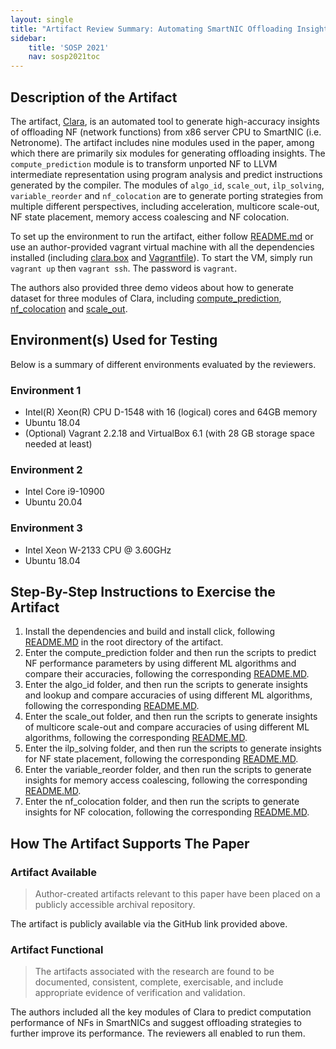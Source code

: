 ```yaml
---
layout: single
title: "Artifact Review Summary: Automating SmartNIC Offloading Insights for Network Functions"
sidebar:
    title: 'SOSP 2021'
    nav: sosp2021toc
---
```


## Description of the Artifact

The artifact, [Clara](https://github.com/824728350/Clara), is
an automated tool to generate high-accuracy insights of
offloading NF (network functions) from x86 server CPU to SmartNIC (i.e. Netronome).
The artifact includes nine modules used in the paper, among which
there are primarily six modules for generating offloading insights.
The `compute_prediction` module is to transform unported NF to LLVM
intermediate representation using program analysis and predict instructions
generated by the compiler.
The modules of `algo_id`, `scale_out`, `ilp_solving`, `variable_reorder` and
`nf_colocation` are to generate porting strategies from multiple different perspectives,
including acceleration, multicore scale-out, NF state placement, memory access coalescing and NF colocation.

To set up the environment to run the artifact, either follow
[README.md](https://github.com/824728350/Clara#readme) or use
an author-provided vagrant virtual machine with all the dependencies installed (including
[clara.box](https://www.dropbox.com/sh/h0x0z4wvy4llk20/AAAlR5kDOKp0dLwhkT16T9Bya/clara.box?dl=0)
and [Vagrantfile](https://www.dropbox.com/sh/h0x0z4wvy4llk20/AABYUEdE471bNCRycj40WHvOa/Vagrantfile?dl=0)).
To start the VM, simply run `vagrant up` then `vagrant ssh`. The password is `vagrant`.

The authors also provided three demo videos about how to generate dataset for three modules of Clara, including
[compute\_prediction](https://www.dropbox.com/sh/h0x0z4wvy4llk20/AAAH50sW5MSQ0vN3NXpRNLMCa/compute_prediction_data_generation.mpg?dl=0),
[nf\_colocation](https://www.dropbox.com/sh/h0x0z4wvy4llk20/AAAC24FZBENuQ8Cl97NPFYiPa/nf_colocation_data_generation.mp4?dl=0)
and [scale\_out](https://www.dropbox.com/sh/h0x0z4wvy4llk20/AAA2hfwc030OLTNCVcBcvDdPa/scale_out_data_generation.mp4?dl=0).

## Environment(s) Used for Testing

Below is a summary of different environments evaluated by the reviewers.

### Environment 1

- Intel(R) Xeon(R) CPU D-1548 with 16 (logical) cores and 64GB memory
- Ubuntu 18.04
- (Optional) Vagrant 2.2.18 and VirtualBox 6.1 (with 28 GB storage space needed at least)

### Environment 2

- Intel Core i9-10900
- Ubuntu 20.04

### Environment 3

- Intel Xeon W-2133 CPU @ 3.60GHz
- Ubuntu 18.04

## Step-By-Step Instructions to Exercise the Artifact

1. Install the dependencies and build and install click, following [README.MD](https://github.com/824728350/Clara#readme) in the root directory of the artifact.
2. Enter the compute_prediction folder and then run the scripts to predict NF performance parameters by using different ML algorithms and compare their accuracies, following the corresponding [README.MD](https://github.com/824728350/Clara/blob/master/compute_prediction/README.md).
3. Enter the algo_id folder, and then run the scripts to generate insights and lookup and compare accuracies of using different ML algorithms, following the corresponding [README.MD](https://github.com/824728350/Clara/blob/master/algo_id/README.md).
4. Enter the scale_out folder, and then run the scripts to generate insights of multicore scale-out and compare accuracies of using different ML algorithms, following the corresponding [README.MD](https://github.com/824728350/Clara/blob/master/scale_out/README.md).
5. Enter the ilp_solving folder, and then run the scripts to generate insights for NF state placement, following the corresponding [README.MD](https://github.com/824728350/Clara/blob/master/ilp_solving/README.md).
6. Enter the variable_reorder folder, and then run the scripts to generate insights for memory access coalescing, following the corresponding [README.MD](https://github.com/824728350/Clara/blob/master/variable_reorder/README.md).
7. Enter the nf_colocation folder, and then run the scripts to generate insights for NF colocation, following the corresponding [README.MD](https://github.com/824728350/Clara/blob/master/nf_colocation/README.md).

## How The Artifact Supports The Paper

### Artifact Available

> Author-created artifacts relevant to this paper have been placed on a publicly accessible archival repository.

The artifact is publicly available via the GitHub link provided above.

### Artifact Functional

> The artifacts associated with the research are found to be documented, consistent, complete, exercisable, and include appropriate evidence of verification and validation.

The authors included all the key modules of Clara to predict computation performance
of NFs in SmartNICs and suggest offloading strategies to further improve its performance.
The reviewers all enabled to run them.

